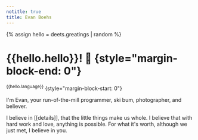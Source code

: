 ```yaml
---
notitle: true
title: Evan Boehs
---
```


{% assign hello = deets.greatings | random %}
# {{hello.hello}}! 👋 {style="margin-block-end: 0"}

<sup>{{hello.language}}</sup> {style="margin-block-start: 0"}

I'm Evan, your run-of-the-mill programmer, ski bum, photographer, and believer.

I believe in [[details]], that the little things make us whole. I believe that with hard work and love, anything is possible. For what it's worth, although we just met, I believe in you.